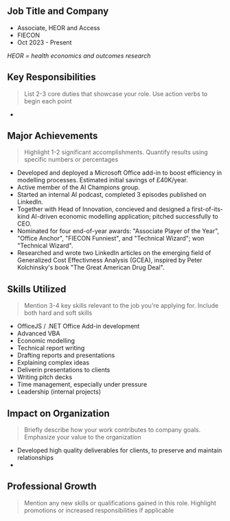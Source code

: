 


## Job Title and Company

- Associate, HEOR and Access
- FIECON
- Oct 2023 - Present

*HEOR = health economics and outcomes research*


## Key Responsibilities
> List 2-3 core duties that showcase your role. 
> Use action verbs to begin each point

- 

## Major Achievements
> Highlight 1-2 significant accomplishments. 
> Quantify results using specific numbers or percentages

- Developed and deployed a Microsoft Office add-in to boost efficiency in modelling processes. Estimated initial savings of £40K/year.
- Active member of the AI Champions group.
- Started an internal AI podcast, completed 3 episodes published on LinkedIn.
- Together with Head of Innovation, concieved and designed a first-of-its-kind AI-driven economic modelling application; pitched successfully to CEO.
- Nominated for four end-of-year awards: "Associate Player of the Year", "Office Anchor", "FIECON Funniest", and "Technical Wizard"; won "Technical Wizard".
- Researched and wrote two LinkedIn articles on the emerging field of Generalized Cost Effectivness Analysis (GCEA), inspired by Peter Kolchinsky's book "The Great American Drug Deal".



## Skills Utilized
> Mention 3-4 key skills relevant to the job you're applying for. 
> Include both hard and soft skills

- OfficeJS / .NET Office Add-in development 
- Advanced VBA
- Economic modelling
- Technical report writing
- Drafting reports and presentations
- Explaining complex ideas
- Deliverin presentations to clients
- Writing pitch decks
- Time management, especially under pressure
- Leadership (internal projects)



## Impact on Organization
> Briefly describe how your work contributes to company goals.
> Emphasize your value to the organization

- Developed high quality deliverables for clients, to preserve and maintain relationships
- 

## Professional Growth
> Mention any new skills or qualifications gained in this role. 
> Highlight promotions or increased responsibilities if applicable